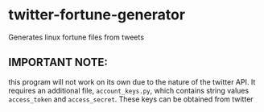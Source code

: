 # twitter-fortune-generator
Generates linux fortune files from tweets

## IMPORTANT NOTE:

this program will not work on its own due to the nature of the twitter API.  It
requires an additional file, `account_keys.py`, which contains string values
`access_token` and `access_secret`.  These keys can be obtained from twitter
